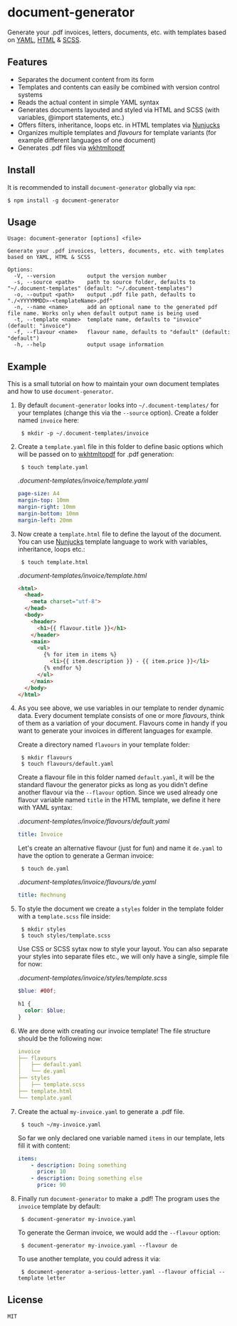 # document-generator

Generate your .pdf invoices, letters, documents, etc. with templates based on [YAML](https://yaml.org/), [HTML](https://dev.w3.org/html5/html-author/) & [SCSS](https://sass-lang.com).

## Features

* Separates the document content from its form
* Templates and contents can easily be combined with version control systems
* Reads the actual content in simple YAML syntax
* Generates documents layouted and styled via HTML and SCSS (with variables, @import statements, etc.)
* Offers filters, inheritance, loops etc. in HTML templates via [Nunjucks](https://mozilla.github.io/nunjucks/)
* Organizes multiple templates and *flavours* for template variants (for example different languages of one document)
* Generates .pdf files via [wkhtmltopdf](https://wkhtmltopdf.org/)

## Install

It is recommended to install `document-generator` globally via `npm`:

    $ npm install -g document-generator

## Usage

```
Usage: document-generator [options] <file>

Generate your .pdf invoices, letters, documents, etc. with templates based on YAML, HTML & SCSS

Options:
  -V, --version          output the version number
  -s, --source <path>    path to source folder, defaults to "~/.document-templates" (default: "~/.document-templates")
  -o, --output <path>    output .pdf file path, defaults to "./<YYYYMMDD>-<templateName>.pdf"
  -n, --name <name>      add an optional name to the generated pdf file name. Works only when default output name is being used
  -t, --template <name>  template name, defaults to "invoice" (default: "invoice")
  -f, --flavour <name>   flavour name, defaults to "default" (default: "default")
  -h, --help             output usage information
```

## Example

This is a small tutorial on how to maintain your own document templates and how to use `document-generator`.

1. By default `document-generator` looks into `~/.document-templates/` for your templates (change this via the `--source` option). Create a folder named `invoice` here:

        $ mkdir -p ~/.document-templates/invoice

2. Create a `template.yaml` file in this folder to define basic options which will be passed on to [wkhtmltopdf](https://wkhtmltopdf.org/) for .pdf generation:

        $ touch template.yaml

    *.document-templates/invoice/template.yaml*

    ```yaml
    page-size: A4
    margin-top: 10mm
    margin-right: 10mm
    margin-bottom: 10mm
    margin-left: 20mm
    ```

3. Now create a `template.html` file to define the layout of the document. You can use [Nunjucks](https://mozilla.github.io/nunjucks/) template language to work with variables, inheritance, loops etc.:

        $ touch template.html

    *.document-templates/invoice/template.html*

    ```html
    <html>
      <head>
        <meta charset="utf-8">
      </head>
      <body>
        <header>
          <h1>{{ flavour.title }}</h1>
        </header>
        <main>
          <ul>
            {% for item in items %}
              <li>{{ item.description }} - {{ item.price }}</li>
            {% endfor %}
          </ul>
        </main>
      </body>
    </html>
    ```

4. As you see above, we use variables in our template to render dynamic data. Every document template consists of one or more *flavours*, think of them as a variation of your document. Flavours come in handy if you want to generate your invoices in different languages for example.

    Create a directory named `flavours` in your template folder:

        $ mkdir flavours
        $ touch flavours/default.yaml

    Create a flavour file in this folder named `default.yaml`, it will be the standard flavour the generator picks as long as you didn't define another flavour via the `--flavour` option. Since we used already one flavour variable named `title` in the HTML template, we define it here with YAML syntax:

    *.document-templates/invoice/flavours/default.yaml*
    
    ```yaml
    title: Invoice
    ```

    Let's create an alternative flavour (just for fun) and name it `de.yaml` to have the option to generate a German invoice:
    
        $ touch de.yaml

    *.document-templates/invoice/flavours/de.yaml*

    ```yaml
    title: Rechnung
    ```

5. To style the document we create a `styles` folder in the template folder with a `template.scss` file inside:

        $ mkdir styles
        $ touch styles/template.scss

    Use CSS or SCSS sytax now to style your layout. You can also separate your styles into separate files etc., we will only have a single, simple file for now:

    *.document-templates/invoice/styles/template.scss*

    ```scss
    $blue: #00f;

    h1 {
      color: $blue;
    }
    ```

6. We are done with creating our invoice template! The file structure should be the following now:

    ```yaml
    invoice
    ├── flavours
    │   ├── default.yaml
    │   └── de.yaml
    ├── styles
    │   ├── template.scss
    ├── template.html
    └── template.yaml
    ```

7. Create the actual `my-invoice.yaml` to generate a .pdf file.

        $ touch ~/my-invoice.yaml

    So far we only declared one variable named `items` in our template, lets fill it with content:

    ```yaml
    items:
        - description: Doing something
          price: 10
        - description: Doing something else
          price: 90
    ```

8. Finally run `document-generator` to make a .pdf! The program uses the `invoice` template by default:

        $ document-generator my-invoice.yaml

    To generate the German invoice, we would add the `--flavour` option:

        $ document-generator my-invoice.yaml --flavour de

    To use another template, you could adress it via:

        $ document-generator a-serious-letter.yaml --flavour official --template letter

## License

`MIT`
